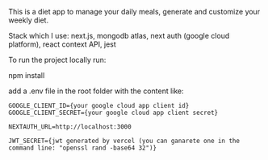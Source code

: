 This is a diet app to manage your daily meals, generate and customize your weekly diet.

Stack which I use: next.js, mongodb atlas, next auth (google cloud platform), react context API, jest

To run the project locally run:

npm install 

add a .env file in the root folder with the content like:
```
GOOGLE_CLIENT_ID={your google cloud app client id}
GOOGLE_CLIENT_SECRET={your google cloud app client secret}

NEXTAUTH_URL=http://localhost:3000

JWT_SECRET={jwt generated by vercel (you can ganarete one in the command line: "openssl rand -base64 32")}
```

